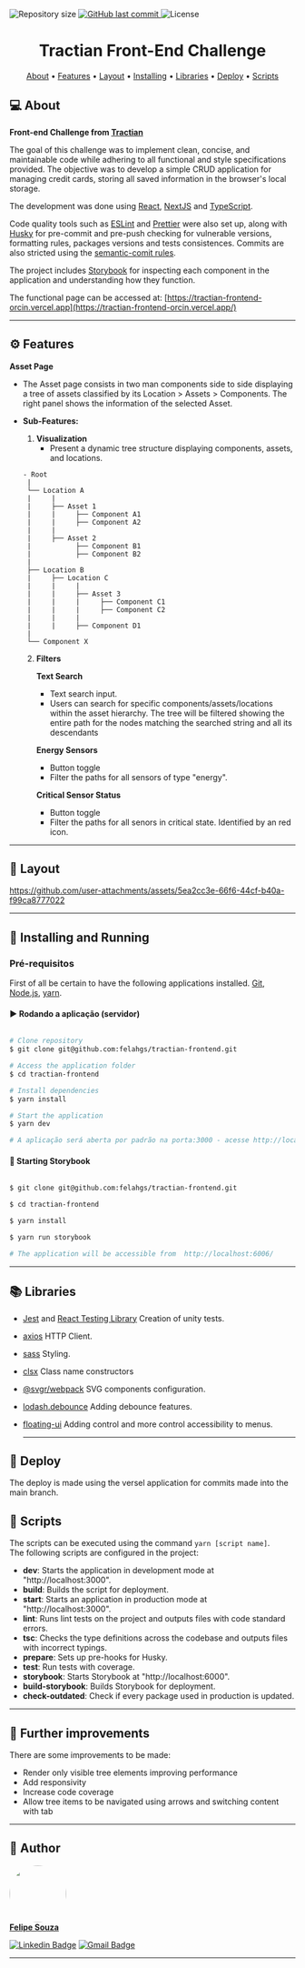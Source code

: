 <p align="left">

  <img alt="Repository size" src="https://img.shields.io/github/repo-size/felahgs/tractian-frontend">

  <a href="https://github.com/tgmarinho/README-ecoleta/commits/master">
    <img alt="GitHub last commit" src="https://img.shields.io/github/last-commit/felahgs/tractian-frontend">
  </a>
    
   <img alt="License" src="https://img.shields.io/badge/license-MIT-brightgreen">

</p>
<h1 align="center">
  Tractian Front-End Challenge
</h1>

<p align="center">
 <a href="#-about">About</a> •
 <a href="#%EF%B8%8F-features">Features</a> •
 <a href="#-layout">Layout</a> • 
 <a href="#-installing-and-running">Installing</a> • 
 <a href="#-libraries">Libraries</a> • 
 <a href="#-deploy">Deploy</a> • 
 <a href="#-scripts">Scripts</a> 
</p>

## 💻 About

**Front-end Challenge from [Tractian](https://github.com/tractian/challenges/tree/main/front-end)**  

The goal of this challenge was to implement clean, concise, and maintainable code while adhering to all functional and style specifications provided. The objective was to develop a simple CRUD application for managing credit cards, storing all saved information in the browser's local storage.  

The development was done using [React](https://react.dev/), [NextJS](https://nextjs.org/docs) and [TypeScript](https://www.typescriptlang.org/).

Code quality tools such as [ESLint](https://eslint.org/) and [Prettier](https://prettier.io/) were also set up, along with [Husky](https://typicode.github.io/husky/#/) for pre-commit and pre-push checking for vulnerable versions, formatting rules, packages versions and tests consistences. 
Commits are also stricted using the [semantic-comit rules](https://gist.github.com/joshbuchea/6f47e86d2510bce28f8e7f42ae84c716).  

The project includes [Storybook](https://storybook.js.org/) for inspecting each component in the application and understanding how they function.  

The functional page can be accessed at: [https://tractian-frontend-orcin.vercel.app](https://tractian-frontend-orcin.vercel.app/)

---

## ⚙️ Features

**Asset Page**

- The Asset page consists in two man components side to side displaying a tree of assets classified by its Location > Assets > Components. The right panel shows the information of the selected Asset.
- **Sub-Features:**
    1. **Visualization**
        - Present a dynamic tree structure displaying components, assets, and locations.
          
     ```
    - Root
      |
      └── Location A
      |     |
      |     ├── Asset 1
      |     |     ├── Component A1
      |     |     ├── Component A2
      |     |
      |     ├── Asset 2
      |           ├── Component B1
      |           ├── Component B2
      |
      ├── Location B
      |     ├── Location C
      |     |     |
      |     |     ├── Asset 3
      |     |     |     ├── Component C1
      |     |     |     ├── Component C2
      |     |     |
      |     |     ├── Component D1
      |
      └── Component X
    ```
    2. **Filters**
        
        **Text Search**
        - Text search input.
        - Users can search for specific components/assets/locations within the asset hierarchy. The tree will be filtered showing the entire path for the nodes matching the searched string and all its descendants
        
        **Energy Sensors**
        - Button toggle
        - Filter the paths for all sensors of type "energy".
        
        **Critical Sensor Status**
        - Button toggle
        - Filter the paths for all senors in critical state. Identified by an red icon.

---

## 🎨 Layout

https://github.com/user-attachments/assets/5ea2cc3e-66f6-44cf-b40a-f99ca8777022

---

## 🚗 Installing and Running

### Pré-requisitos

First of all be certain to have the following applications installed.
[Git](https://git-scm.com), [Node.js](https://nodejs.org/en/), [yarn](https://classic.yarnpkg.com/lang/en/docs/install/#debian-stable).

#### ▶️ Rodando a aplicação (servidor)

```bash

# Clone repository
$ git clone git@github.com:felahgs/tractian-frontend.git

# Access the application folder
$ cd tractian-frontend

# Install dependencies
$ yarn install

# Start the application
$ yarn dev

# A aplicação será aberta por padrão na porta:3000 - acesse http://localhost:3000
```

#### 🧭 Starting Storybook


```bash

$ git clone git@github.com:felahgs/tractian-frontend.git

$ cd tractian-frontend

$ yarn install

$ yarn run storybook

# The application will be accessible from  http://localhost:6006/

```

---

## 📚 Libraries

- [Jest](https://jestjs.io/pt-BR/) and [React Testing Library](https://testing-library.com/docs/react-testing-library/intro/) Creation of unity tests.
- [axios](https://axios-http.com/ptbr/docs/intro)  HTTP Client.
- [sass](https://sass-lang.com/)  Styling.
- [clsx](https://www.npmjs.com/package/clsx)  Class name constructors
- [@svgr/webpack](https://www.npmjs.com/package/@svgr/webpack)  SVG components configuration.
- [lodash.debounce](https://www.npmjs.com/package/lodash.debounce)  Adding debounce features.
- [floating-ui](https://floating-ui.com/docs/uselistnavigation)  Adding control and more control accessibility to menus.

  ***

## 🚀 Deploy

The deploy is made using the versel application for commits made into the main branch.

## 📜 Scripts

The scripts can be executed using the command `yarn [script name]`.  
The following scripts are configured in the project:

- **dev**: Starts the application in development mode at "http://localhost:3000".
- **build**: Builds the script for deployment.
- **start**: Starts an application in production mode at "http://localhost:3000".
- **lint**: Runs lint tests on the project and outputs files with code standard errors.
- **tsc**: Checks the type definitions across the codebase and outputs files with incorrect typings.
- **prepare**: Sets up pre-hooks for Husky.
- **test**: Run tests with coverage.
- **storybook**: Starts Storybook at "http://localhost:6000".
- **build-storybook**: Builds Storybook for deployment.
- **check-outdated**: Check if every package used in production is updated.

---

## 🔨 Further improvements

There are some improvements to be made:

- Render only visible tree elements improving performance
- Add responsivity
- Increase code coverage
- Allow tree items to be navigated using arrows and switching content with tab

---

## 🐹 Author

<a href="https://https://github.com/felahgs">
 <img style="border-radius: 50%;" src="https://avatars.githubusercontent.com/felahgs" width="100px;" alt=""/>
 <br />
 <b>Felipe Souza</b></a>
 <br />

[![Linkedin Badge](https://img.shields.io/badge/-Felipe-blue?style=flat-square&logo=Linkedin&logoColor=white&link=https://www.linkedin.com/in/felipe-garcia-de-souza-aa9aa773/)](https://www.linkedin.com/in/felipe-garcia-de-souza-aa9aa773/)
[![Gmail Badge](https://img.shields.io/badge/-fgsouza93@gmail.com-c14438?style=flat-square&logo=Gmail&logoColor=white&link=mailto:fgsouza93@gmail.com)](mailto:fgsouza93@gmail.com)

---
